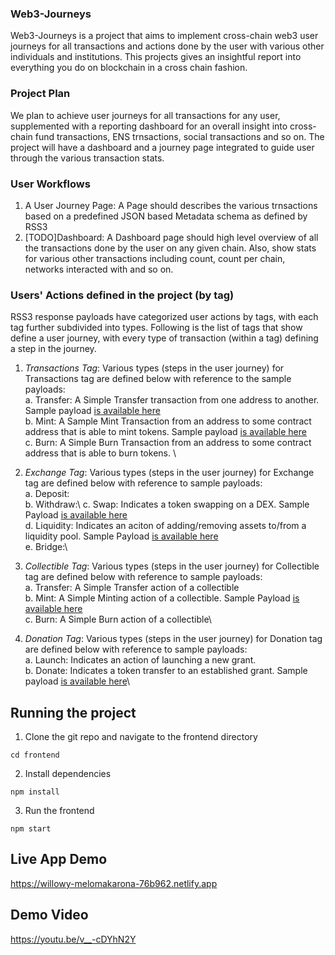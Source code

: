 ### Web3-Journeys

Web3-Journeys is a project that aims to implement cross-chain web3 user journeys for all transactions and actions done by the user with various other individuals and institutions. This projects gives an insightful report into everything you do on blockchain in a cross chain fashion. 

### Project Plan
We plan to achieve user journeys for all transactions for any user, supplemented with a reporting dashboard for an overall insight into cross-chain fund transactions, ENS trnsactions, social transactions and so on. The project will have a dashboard and a journey page integrated to guide user through the various transaction stats. 

### User Workflows
1. A User Journey Page: A Page should describes the various trnsactions based on a predefined JSON based Metadata schema as defined by RSS3
2. [TODO]Dashboard: A Dashboard page should high level overview of all the transactions done by the user on any given chain. Also, show stats for various other transactions including count, count per chain, networks interacted with and so on.

### Users' Actions defined in the project (by tag)
RSS3 response payloads have categorized user actions by tags, with each tag further subdivided into types. Following is the list of tags that show define a user journey, with every type of transaction (within a tag) defining a step in the journey. 

1. *Transactions Tag*: Various types (steps in the user journey) for Transactions tag are defined below with reference to the sample payloads:\
    a. Transfer: A Simple Transfer transaction from one address to another. Sample payload [is available here](./data-schemas/transaction_transfer.json)\
    b. Mint: A Sample Mint Transaction from an address to some contract address that is able to mint tokens. Sample payload [is available here](./data-schemas/transaction_mint.json)\
    c. Burn: A Simple Burn Transaction from an address to some contract address that is able to burn tokens. \

2. *Exchange Tag*: Various types (steps in the user journey) for Exchange tag are defined below with reference to sample payloads:\
    a. Deposit:\
    b. Withdraw:\ 
    c. Swap: Indicates a token swapping on a DEX. Sample Payload [is available here](./data-schemas/exchange_swap.json)\
    d. Liquidity: Indicates an aciton of adding/removing assets to/from a liquidity pool. Sample Payload [is available here](./data-schemas/exchange_liquidity.json)\
    e. Bridge:\

3. *Collectible Tag*: Various types (steps in the user journey) for Collectible tag are defined below with reference to sample payloads:\
    a. Transfer: A Simple Transfer action of a collectible\
    b. Mint: A Simple Minting action of a collectible. Sample Payload [is available here](./data-schemas/collectible_mint.json)\
    c. Burn: A Simple Burn action of a collectible\

4. *Donation Tag*: Various types (steps in the user journey) for Donation tag are defined below with reference to sample payloads:\
    a. Launch: Indicates an action of launching a new grant.\
    b. Donate: Indicates a token transfer to an established grant. Sample payload [is available here](./data-schemas/donation_donate.json)\

## Running the project
1. Clone the git repo and navigate to the frontend directory
```
cd frontend
```
2. Install dependencies
```
npm install
```
3. Run the frontend
```
npm start
```

## Live App Demo
https://willowy-melomakarona-76b962.netlify.app

## Demo Video
https://youtu.be/v__-cDYhN2Y

